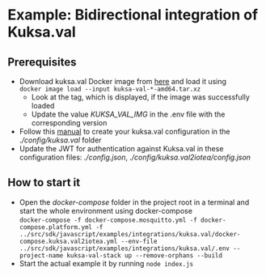 <!---
  Copyright (c) 2021 Bosch.IO GmbH

  This Source Code Form is subject to the terms of the Mozilla Public
  License, v. 2.0. If a copy of the MPL was not distributed with this
  file, You can obtain one at https://mozilla.org/MPL/2.0/.

  SPDX-License-Identifier: MPL-2.0
-->

# Example: Bidirectional integration of Kuksa.val

## Prerequisites

- Download kuksa.val Docker image from [here](https://ci.eclipse.org/kuksa/job/kuksa.val/job/master) and load it using<br>
`docker image load --input kuksa-val-*-amd64.tar.xz`
  - Look at the tag, which is displayed, if the image was successfully loaded
  - Update the value _KUKSA_VAL_IMG_ in the .env file with the corresponding version
- Follow this [manual](./config/kuksa.val/README.md) to create your kuksa.val configuration in the _./config/kuksa.val_ folder
- Update the JWT for authentication against Kuksa.val in these configuration files: _./config.json_, _./config/kuksa.val2iotea/config.json_

## How to start it

- Open the _docker-compose_ folder in the project root in a terminal and start the whole environment using docker-compose<br>
  `docker-compose -f docker-compose.mosquitto.yml -f docker-compose.platform.yml -f ../src/sdk/javascript/examples/integrations/kuksa.val/docker-compose.kuksa.val2iotea.yml --env-file ../src/sdk/javascript/examples/integrations/kuksa.val/.env --project-name kuksa-val-stack up --remove-orphans --build`
- Start the actual example it by running ```node index.js```
